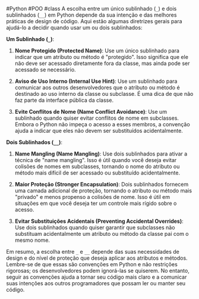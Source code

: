 #Python #POO #class 
A escolha entre um único sublinhado (`_`) e dois sublinhados (`__`) em Python depende da sua intenção e das melhores práticas de design de código. Aqui estão algumas diretrizes gerais para ajudá-lo a decidir quando usar um ou dois sublinhados:

**Um Sublinhado (`_`)**:

1. **Nome Protegido (Protected Name)**: Use um único sublinhado para indicar que um atributo ou método é "protegido". Isso significa que ele não deve ser acessado diretamente fora da classe, mas ainda pode ser acessado se necessário.

2. **Aviso de Uso Interno (Internal Use Hint)**: Use um sublinhado para comunicar aos outros desenvolvedores que o atributo ou método é destinado ao uso interno da classe ou subclasse. É uma dica de que não faz parte da interface pública da classe.

3. **Evite Conflitos de Nome (Name Conflict Avoidance)**: Use um sublinhado quando quiser evitar conflitos de nome em subclasses. Embora o Python não impeça o acesso a esses membros, a convenção ajuda a indicar que eles não devem ser substituídos acidentalmente.

**Dois Sublinhados (`__`)**:

1. **Name Mangling (Name Mangling)**: Use dois sublinhados para ativar a técnica de "name mangling". Isso é útil quando você deseja evitar colisões de nomes em subclasses, tornando o nome do atributo ou método mais difícil de ser acessado ou substituído acidentalmente.

2. **Maior Proteção (Stronger Encapsulation)**: Dois sublinhados fornecem uma camada adicional de proteção, tornando o atributo ou método mais "privado" e menos propenso a colisões de nome. Isso é útil em situações em que você deseja ter um controle mais rígido sobre o acesso.

3. **Evitar Substituições Acidentais (Preventing Accidental Overrides)**: Use dois sublinhados quando quiser garantir que subclasses não substituam acidentalmente um atributo ou método da classe pai com o mesmo nome.

Em resumo, a escolha entre `_` e `__` depende das suas necessidades de design e do nível de proteção que deseja aplicar aos atributos e métodos. Lembre-se de que essas são convenções em Python e não restrições rigorosas; os desenvolvedores podem ignorá-las se quiserem. No entanto, seguir as convenções ajuda a tornar seu código mais claro e a comunicar suas intenções aos outros programadores que possam ler ou manter seu código.